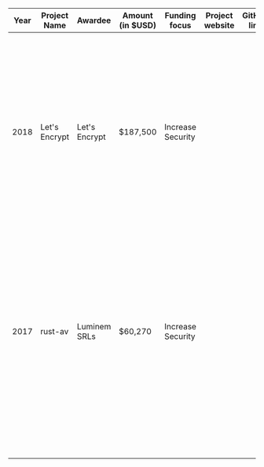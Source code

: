 |Year| Project Name  | Awardee  |  Amount (in $USD) |  Funding focus | Project website  | GitHub link  | Project summary  |
|---|---|---|---|---|---|---|---|
|  2018 | Let's Encrypt | Let's Encrypt | $187,500 |  Increase Security |   |   | Let’s Encrypt is a free, automated, and open certificate authority (CA), run for the public’s benefit. It is a service provided by the Internet Security Research Group (ISRG).|
| 2017 |  rust-av | Luminem SRLs | $60,270 | Increase Security  |   |   | The Developer will develop a transcoder (“avc”) and multimedia player (“avp”) in Rust which works with the opus audio codec and vp9 video codec, in the webm container format.|
|   |   |   |   |   |   |   |
|   |   |   |   |   |   |   |
|   |   |   |   |   |   |   |
|   |   |   |   |   |   |   |
|   |   |   |   |   |   |   |
|   |   |   |   |   |   |   |
|   |   |   |   |   |   |   |
|   |   |   |   |   |   |   |
|   |   |   |   |   |   |   |
